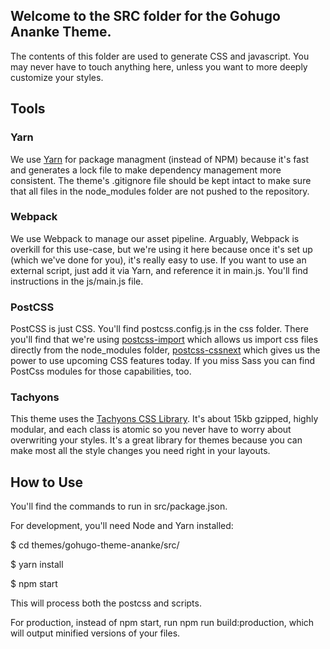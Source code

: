 ## Welcome to the SRC folder for the Gohugo Ananke Theme.

The contents of this folder are used to generate CSS and javascript. You may never have to touch anything here,  unless you want to more deeply customize your styles.

## Tools

### Yarn

We use [Yarn](https://yarnpkg.com) for package managment (instead of NPM) because it's fast and generates a lock file to make dependency management more consistent. The theme's .gitignore file should be kept intact to make sure that all files in the node_modules folder are not pushed to the repository.

### Webpack

We use Webpack to manage our asset pipeline. Arguably, Webpack is overkill for this use-case, but we're using it here because once it's set up (which we've done for you), it's really easy to use. If you want to use an external script, just add it via Yarn, and reference it in main.js. You'll find instructions in the js/main.js file.

### PostCSS
PostCSS is just CSS. You'll find postcss.config.js in the css folder. There you'll find that we're using [postcss-import](https://github.com/postcss/postcss-import) which allows us import css files directly from the node_modules folder, [postcss-cssnext](http://cssnext.io/features/) which gives us the power to use upcoming CSS features today. If you miss Sass you can find PostCss modules for those capabilities, too.


### Tachyons

This theme uses the [Tachyons CSS Library](http://tachyons.io/). It's about 15kb gzipped, highly modular, and each class is atomic so you never have to worry about overwriting your styles. It's a great library for themes because you can make most all the style changes you need right in your layouts.

## How to Use

You'll find the commands to run in src/package.json.

For development, you'll need Node and Yarn installed:


$ cd themes/gohugo-theme-ananke/src/

$ yarn install

$ npm start


This will process both the postcss and scripts.

For production, instead of npm start, run npm run build:production, which will output minified versions of your files.
